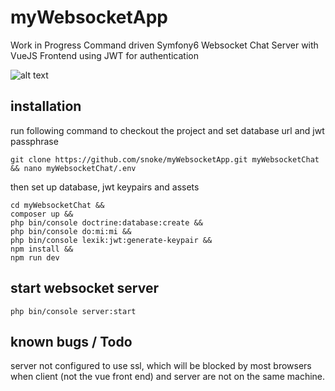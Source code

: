 # myWebsocketApp

Work in Progress
Command driven Symfony6 Websocket Chat Server with VueJS Frontend  using JWT for authentication

![alt text](https://github.com/snoke/myWebsocketApp/blob/master/myWebsocketApp.png?raw=true)


## installation
run following command to checkout the project and set database url and jwt passphrase
```
git clone https://github.com/snoke/myWebsocketApp.git myWebsocketChat && nano myWebsocketChat/.env
```
then set up database, jwt keypairs and assets
```
cd myWebsocketChat &&
composer up &&
php bin/console doctrine:database:create &&
php bin/console do:mi:mi &&
php bin/console lexik:jwt:generate-keypair &&
npm install &&
npm run dev 
```
## start websocket server
```
php bin/console server:start
```
## known bugs / Todo
server not configured to use ssl, which will be blocked by most browsers when client (not the vue front end) and server are not on the same machine. 
